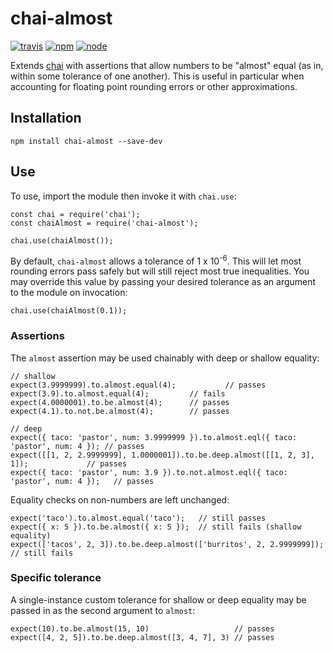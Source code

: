 # chai-almost

[![travis](https://travis-ci.org/nmuldavin/chai-almost.svg?branch=master)](https://travis-ci.org/nmuldavin/chai-almost)
[![npm](https://img.shields.io/npm/v/chai-almost.svg)](https://www.npmjs.com/package/chai-almost)
[![node](https://img.shields.io/badge/node-%3E=0.10-green.svg)](https://www.npmjs.com/package/chai-almost)

Extends [chai](https://github.com/chaijs/chai) with assertions that allow numbers to be "almost" equal (as in, within some tolerance of one another). This is useful in particular when accounting for floating point rounding errors or other approximations.

## Installation

```
npm install chai-almost --save-dev
```

## Use
To use, import the module then invoke it with `chai.use`:

```
const chai = require('chai');
const chaiAlmost = require('chai-almost');

chai.use(chaiAlmost());
```

By default, `chai-almost` allows a tolerance of 1 x 10<sup>-6</sup>. This will let most rounding errors pass safely but will still reject most true inequalities. You may override this value by passing your desired tolerance as an argument to the module on invocation:

```
chai.use(chaiAlmost(0.1));
```

### Assertions

The `almost` assertion may be used chainably with deep or shallow equality:

```
// shallow
expect(3.9999999).to.almost.equal(4);	        // passes
expect(3.9).to.almost.equal(4);			// fails
expect(4.0000001).to.be.almost(4);		// passes
expect(4.1).to.not.be.almost(4);		// passes

// deep
expect({ taco: 'pastor', num: 3.9999999 }).to.almost.eql({ taco: 'pastor', num: 4 }); // passes
expect([[1, 2, 2.9999999], 1.0000001]).to.be.deep.almost([[1, 2, 3], 1]);             // passes
expect({ taco: 'pastor', num: 3.9 }).to.not.almost.eql({ taco: 'pastor', num: 4 });   // passes
```

Equality checks on non-numbers are left unchanged:

```
expect('taco').to.almost.equal('taco');   // still passes
expect({ x: 5 }).to.be.almost({ x: 5 });  // still fails (shallow equality)
expect(['tacos', 2, 3]).to.be.deep.almost(['burritos', 2, 2.9999999]); // still fails
```

### Specific tolerance

A single-instance custom tolerance for shallow or deep equality may be passed in as the second argument to `almost`:

```
expect(10).to.be.almost(15, 10)                   // passes
expect([4, 2, 5]).to.be.deep.almost([3, 4, 7], 3) // passes
```
